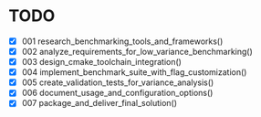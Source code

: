 # TODO

- [x] 001 research_benchmarking_tools_and_frameworks()
- [x] 002 analyze_requirements_for_low_variance_benchmarking()
- [x] 003 design_cmake_toolchain_integration()
- [x] 004 implement_benchmark_suite_with_flag_customization()
- [x] 005 create_validation_tests_for_variance_analysis()
- [x] 006 document_usage_and_configuration_options()
- [x] 007 package_and_deliver_final_solution()
